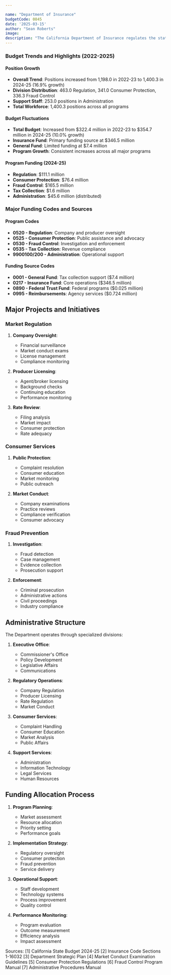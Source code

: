 ```yaml
---

name: "Department of Insurance"
budgetCode: 0845
date: '2025-03-15'
author: "Sean Roberts"
image: 
description: "The California Department of Insurance regulates the state's insurance market, protecting consumers and ensuring marketplace health while overseeing more than 1,400 insurance companies and 495,000 licensed individuals."
---
```


### Budget Trends and Highlights (2022-2025)

#### Position Growth
- **Overall Trend**: Positions increased from 1,198.0 in 2022-23 to 1,400.3 in 2024-25 (16.9% growth)
- **Division Distribution**: 463.0 Regulation, 341.0 Consumer Protection, 336.3 Fraud Control
- **Support Staff**: 253.0 positions in Administration
- **Total Workforce**: 1,400.3 positions across all programs

#### Budget Fluctuations
- **Total Budget**: Increased from $322.4 million in 2022-23 to $354.7 million in 2024-25 (10.0% growth)
- **Insurance Fund**: Primary funding source at $346.5 million
- **General Fund**: Limited funding at $7.4 million
- **Program Growth**: Consistent increases across all major programs

#### Program Funding (2024-25)
- **Regulation**: $111.1 million
- **Consumer Protection**: $76.4 million
- **Fraud Control**: $165.5 million
- **Tax Collection**: $1.6 million
- **Administration**: $45.6 million (distributed)

### Major Funding Codes and Sources

#### Program Codes
- **0520 - Regulation**: Company and producer oversight
- **0525 - Consumer Protection**: Public assistance and advocacy
- **0530 - Fraud Control**: Investigation and enforcement
- **0535 - Tax Collection**: Revenue compliance
- **9900100/200 - Administration**: Operational support

#### Funding Source Codes
- **0001 - General Fund**: Tax collection support ($7.4 million)
- **0217 - Insurance Fund**: Core operations ($346.5 million)
- **0890 - Federal Trust Fund**: Federal programs ($0.025 million)
- **0995 - Reimbursements**: Agency services ($0.724 million)

## Major Projects and Initiatives

### Market Regulation

1. **Company Oversight**:
   - Financial surveillance
   - Market conduct exams
   - License management
   - Compliance monitoring

2. **Producer Licensing**:
   - Agent/broker licensing
   - Background checks
   - Continuing education
   - Performance monitoring

3. **Rate Review**:
   - Filing analysis
   - Market impact
   - Consumer protection
   - Rate adequacy

### Consumer Services

1. **Public Protection**:
   - Complaint resolution
   - Consumer education
   - Market monitoring
   - Public outreach

2. **Market Conduct**:
   - Company examinations
   - Practice reviews
   - Compliance verification
   - Consumer advocacy

### Fraud Prevention

1. **Investigation**:
   - Fraud detection
   - Case management
   - Evidence collection
   - Prosecution support

2. **Enforcement**:
   - Criminal prosecution
   - Administrative actions
   - Civil proceedings
   - Industry compliance

## Administrative Structure

The Department operates through specialized divisions:

1. **Executive Office**:
   - Commissioner's Office
   - Policy Development
   - Legislative Affairs
   - Communications

2. **Regulatory Operations**:
   - Company Regulation
   - Producer Licensing
   - Rate Regulation
   - Market Conduct

3. **Consumer Services**:
   - Complaint Handling
   - Consumer Education
   - Market Analysis
   - Public Affairs

4. **Support Services**:
   - Administration
   - Information Technology
   - Legal Services
   - Human Resources

## Funding Allocation Process

1. **Program Planning**:
   - Market assessment
   - Resource allocation
   - Priority setting
   - Performance goals

2. **Implementation Strategy**:
   - Regulatory oversight
   - Consumer protection
   - Fraud prevention
   - Service delivery

3. **Operational Support**:
   - Staff development
   - Technology systems
   - Process improvement
   - Quality control

4. **Performance Monitoring**:
   - Program evaluation
   - Outcome measurement
   - Efficiency analysis
   - Impact assessment

Sources:
[1] California State Budget 2024-25
[2] Insurance Code Sections 1-16032
[3] Department Strategic Plan
[4] Market Conduct Examination Guidelines
[5] Consumer Protection Regulations
[6] Fraud Control Program Manual
[7] Administrative Procedures Manual 